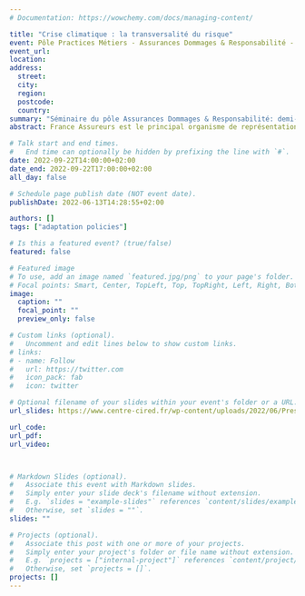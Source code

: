 ```yaml
---
# Documentation: https://wowchemy.com/docs/managing-content/

title: "Crise climatique : la transversalité du risque"
event: Pôle Practices Métiers - Assurances Dommages & Responsabilité - séminaire de la CADORA
event_url:
location:
address:
  street:
  city:
  region:
  postcode:
  country:
summary: "Séminaire du pôle Assurances Dommages & Responsabilité: demi-journée de conférences sur 'L’assurance de Dommages face aux crises'"
abstract: France Assureurs est le principal organisme de représentation professionnelle des entreprises d’assurance en France.

# Talk start and end times.
#   End time can optionally be hidden by prefixing the line with `#`.
date: 2022-09-22T14:00:00+02:00
date_end: 2022-09-22T17:00:00+02:00
all_day: false

# Schedule page publish date (NOT event date).
publishDate: 2022-06-13T14:28:55+02:00

authors: []
tags: ["adaptation policies"]

# Is this a featured event? (true/false)
featured: false

# Featured image
# To use, add an image named `featured.jpg/png` to your page's folder. 
# Focal points: Smart, Center, TopLeft, Top, TopRight, Left, Right, BottomLeft, Bottom, BottomRight.
image:
  caption: ""
  focal_point: ""
  preview_only: false

# Custom links (optional).
#   Uncomment and edit lines below to show custom links.
# links:
# - name: Follow
#   url: https://twitter.com
#   icon_pack: fab
#   icon: twitter

# Optional filename of your slides within your event's folder or a URL.
url_slides: https://www.centre-cired.fr/wp-content/uploads/2022/06/Presentation_viguie_june_2022.pdf

url_code:
url_pdf:
url_video:



# Markdown Slides (optional).
#   Associate this event with Markdown slides.
#   Simply enter your slide deck's filename without extension.
#   E.g. `slides = "example-slides"` references `content/slides/example-slides.md`.
#   Otherwise, set `slides = ""`.
slides: ""

# Projects (optional).
#   Associate this post with one or more of your projects.
#   Simply enter your project's folder or file name without extension.
#   E.g. `projects = ["internal-project"]` references `content/project/deep-learning/index.md`.
#   Otherwise, set `projects = []`.
projects: []
---
```


